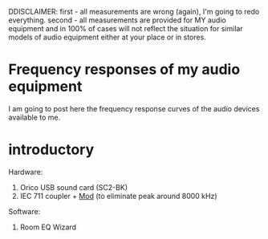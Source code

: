DDISCLAIMER: first - all measurements are wrong (again), I'm going to redo everything. second - all measurements are provided for MY audio equipment and in 100% of cases will not reflect the situation for similar models of audio equipment either at your place or in stores.

# Frequency responses of my audio equipment

I am going to post here the frequency response curves of the audio devices available to me. 

# introductory

Hardware:
 
1. Orico USB sound card (SC2-BK)
2. IEC 711 coupler + [Mod](https://youtu.be/_rDiknpl3F8) (to eliminate peak around 8000 kHz)

Software:

1. Room EQ Wizard

